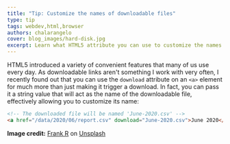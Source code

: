 ```yaml
---
title: "Tip: Customize the names of downloadable files"
type: tip
tags: webdev,html,browser
authors: chalarangelo
cover: blog_images/hard-disk.jpg
excerpt: Learn what HTML5 attribute you can use to customize the names of your downloadable files with this quick tip.
---
```


HTML5 introduced a variety of convenient features that many of us use every day. As downloadable links aren't something I work with very often, I recently found out that you can use the `download` attribute on an `<a>` element for much more than just making it trigger a download. In fact, you can pass it a string value that will act as the name of the downloadable file, effectively allowing you to customize its name:

```html
<!-- The downloaded file will be named 'June-2020.csv' -->
<a href="/data/2020/06/report.csv" download="June-2020.csv">June 2020</a>
```

**Image credit:** [Frank R](https://unsplash.com/@frank041985?utm_source=unsplash&utm_medium=referral&utm_content=creditCopyText) on [Unsplash](https://unsplash.com?utm_source=unsplash&utm_medium=referral&utm_content=creditCopyText)
